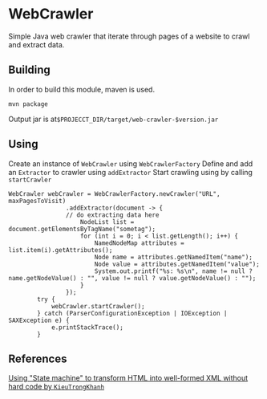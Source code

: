 # WebCrawler
Simple Java web crawler that iterate through pages of a website to crawl and extract data.

## Building
In order to build this module, maven is used.
``` shell=
mvn package
```
Output jar is at`$PROJECCT_DIR/target/web-crawler-$version.jar`

## Using
Create an instance of `WebCrawler` using `WebCrawlerFactory`
Define and add an `Extractor` to crawler using `addExtractor`
Start crawling using by calling `startCrawler`

``` java=
WebCrawler webCrawler = WebCrawlerFactory.newCrawler("URL", maxPagesToVisit)
                .addExtractor(document -> {
                // do extracting data here
                    NodeList list = document.getElementsByTagName("sometag");
                    for (int i = 0; i < list.getLength(); i++) {
                        NamedNodeMap attributes = list.item(i).getAttributes();
                        Node name = attributes.getNamedItem("name");
                        Node value = attributes.getNamedItem("value");
                        System.out.printf("%s: %s\n", name != null ? name.getNodeValue() : "", value != null ? value.getNodeValue() : "");
                    }
                });
        try {
            webCrawler.startCrawler();
        } catch (ParserConfigurationException | IOException | SAXException e) {
            e.printStackTrace();
        }
```

## References
[Using "State machine" to transform HTML into well-formed XML without hard code by `KieuTrongKhanh`](http://www.kieutrongkhanh.net/2018/12/su-dung-mo-hinh-may-trang-thai-state.html)